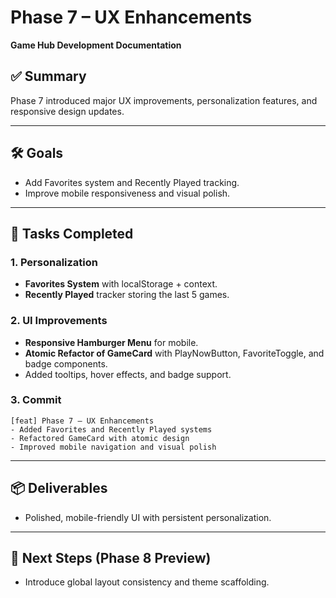 # Phase 7 – UX Enhancements
**Game Hub Development Documentation**

## ✅ Summary
Phase 7 introduced major UX improvements, personalization features, and responsive design updates.

---

## 🛠 Goals
- Add Favorites system and Recently Played tracking.
- Improve mobile responsiveness and visual polish.

---

## 📂 Tasks Completed

### 1. Personalization
- **Favorites System** with localStorage + context.
- **Recently Played** tracker storing the last 5 games.

### 2. UI Improvements
- **Responsive Hamburger Menu** for mobile.
- **Atomic Refactor of GameCard** with PlayNowButton, FavoriteToggle, and badge components.
- Added tooltips, hover effects, and badge support.

### 3. Commit
```
[feat] Phase 7 – UX Enhancements
- Added Favorites and Recently Played systems
- Refactored GameCard with atomic design
- Improved mobile navigation and visual polish
```

---

## 📦 Deliverables
- Polished, mobile-friendly UI with persistent personalization.

---

## 🧭 Next Steps (Phase 8 Preview)
- Introduce global layout consistency and theme scaffolding.
